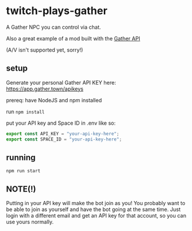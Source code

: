 # twitch-plays-gather

A Gather NPC you can control via chat.

Also a great example of a mod built with the [Gather API](https://gathertown.notion.site/Gather-Websocket-API-bf2d5d4526db412590c3579c36141063)

(A/V isn't supported yet, sorry!)

## setup

Generate your personal Gather API KEY here: https://app.gather.town/apikeys

prereq: have NodeJS and npm installed

run `npm install`

put your API key and Space ID in .env like so:

```js
export const API_KEY = "your-api-key-here";
export const SPACE_ID = "your-api-key-here";
```


## running

`npm run start`

## NOTE(!)

Putting in your API key will make the bot join as you!
You probably want to be able to join as yourself and have the bot going at the same time.
Just login with a different email and get an API key for that account, so you can use yours normally.
